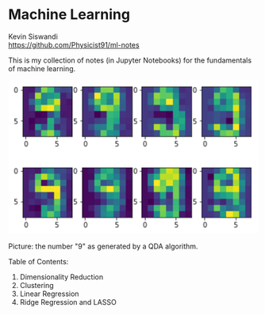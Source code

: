 # Machine Learning

Kevin Siswandi  
https://github.com/Physicist91/ml-notes  

This is my collection of notes (in Jupyter Notebooks) for the fundamentals of machine learning.

![picture](qda-9.png)

Picture: the number "9" as generated by a QDA algorithm.

Table of Contents:  
1. Dimensionality Reduction  
3. Clustering  
7. Linear Regression  
8. Ridge Regression and LASSO